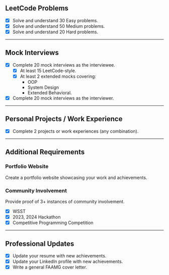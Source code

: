 ## LeetCode Problems

- [x] Solve and understand 30 Easy problems.
- [x] Solve and understand 50 Medium problems.
- [x] Solve and understand 20 Hard problems.

---
## Mock Interviews

- [x] Complete 20 mock interviews as the interviewee.
  - [x] At least 15 LeetCode-style.
  - [x] At least 2 extended mocks covering:
    - OOP
    - System Design
    - Extended Behavioral.
- [x] Complete 20 mock interviews as the interviewer.

---
## Personal Projects / Work Experience

- [x] Complete 2 projects or work experiences (any combination).

---
## Additional Requirements
### Portfolio Website
Create a portfolio website showcasing your work and achievements.
### Community Involvement
Provide proof of 3+ instances of community involvement.
- [x] WSST
- [x] 2023, 2024 Hackathon
- [x] Competitive Programming Competition 

---
## Professional Updates

- [x] Update your resume with new achievements.
- [x] Update your LinkedIn profile with new achievements.
- [x] Write a general FAAMG cover letter.